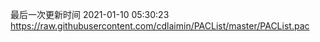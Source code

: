 最后一次更新时间 2021-01-10 05:30:23
https://raw.githubusercontent.com/cdlaimin/PACList/master/PACList.pac

